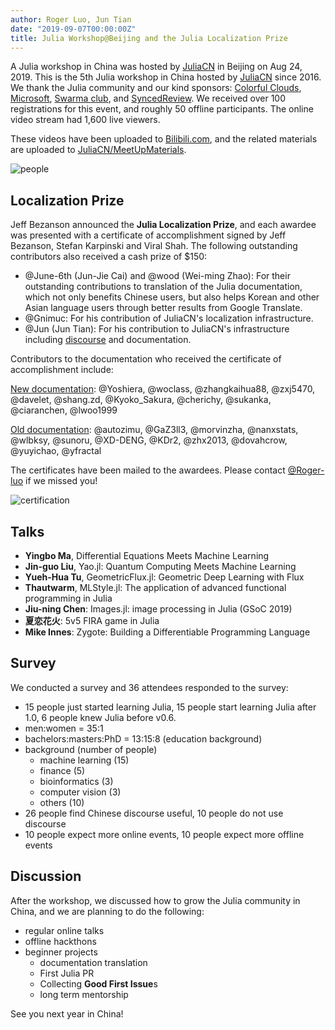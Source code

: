 ```yaml
---
author: Roger Luo, Jun Tian
date: "2019-09-07T00:00:00Z"
title: Julia Workshop@Beijing and the Julia Localization Prize
---
```


A Julia workshop in China was hosted by [JuliaCN](https://github.com/JuliaCN) in Beijing on Aug 24, 2019.
This is the 5th Julia workshop in China hosted by [JuliaCN](https://github.com/JuliaCN) since 2016. We thank the Julia community and
our kind sponsors: [Colorful Clouds](https://caiyunapp.com/), [Microsoft](https://microsoft.com/),
[Swarma club](https://swarma.org), and [SyncedReview](https://syncedreview.com/). We received over 100 registrations
for this event, and roughly 50 offline participants. The online video stream had 1,600 live viewers.

These videos have been uploaded to [Bilibili.com](https://www.bilibili.com/video/av65371788), and the related materials
are uploaded to [JuliaCN/MeetUpMaterials](https://github.com/JuliaCN/MeetUpMaterials).

![people](/images/blog/2019-08-31-julia-beijing-2019/people.jpg)

## Localization Prize

Jeff Bezanson announced the **Julia Localization Prize**, and each awardee was presented with a certificate of accomplishment signed by Jeff Bezanson, Stefan Karpinski and Viral Shah. The following outstanding contributors also received a cash prize of $150:

- @June-6th (Jun-Jie Cai) and @wood (Wei-ming Zhao): For their outstanding contributions to translation of the Julia documentation, which not only benefits Chinese users, but also helps Korean and other Asian language users through better results from Google Translate.
- @Gnimuc: For his contribution of JuliaCN's localization infrastructure.
- @Jun (Jun Tian): For his contribution to JuliaCN's infrastructure including [discourse](https://discourse.juliacn.com) and documentation.

Contributors to the documentation who received the certificate of accomplishment include:

[New documentation](https://docs.juliacn.com/):
@Yoshiera, @woclass, @zhangkaihua88, @zxj5470, @davelet, @shang.zd, @Kyoko_Sakura, @cherichy, @sukanka,
@ciaranchen, @lwoo1999

[Old documentation](https://github.com/JuliaCN/julia_zh_cn):
@autozimu, @GaZ3ll3, @morvinzha, @nanxstats, @wlbksy, @sunoru, @XD-DENG,
@KDr2, @zhx2013, @dovahcrow, @yuyichao, @yfractal

The certificates have been mailed to the awardees. Please contact [@Roger-luo](mailto:rogerluo.rl18@gmail.com) if we missed you!

![certification](/images/blog/2019-08-31-julia-beijing-2019/certification.jpeg)

## Talks

- **Yingbo Ma**, Differential Equations Meets Machine Learning
- **Jin-guo Liu**, Yao.jl: Quantum Computing Meets Machine Learning
- **Yueh-Hua Tu**, GeometricFlux.jl: Geometric Deep Learning with Flux
- **Thautwarm**, MLStyle.jl: The application of advanced functional programming in Julia
- **Jiu-ning Chen**: Images.jl: image processing in Julia (GSoC 2019)
- **夏恋花火**: 5v5 FIRA game in Julia
- **Mike Innes**: Zygote: Building a Differentiable Programming Language

## Survey

We conducted a survey and 36 attendees responded to the survey:

- 15 people just started learning Julia, 15 people start learning Julia after 1.0, 6 people knew Julia before v0.6.
- men:women = 35:1
- bachelors:masters:PhD = 13:15:8 (education background)
- background (number of people)
  - machine learning (15)
  - finance (5)
  - bioinformatics (3)
  - computer vision (3)
  - others (10)
- 26 people find Chinese discourse useful, 10 people do not use discourse
- 10 people expect more online events, 10 people expect more offline events

## Discussion

After the workshop, we discussed how to grow the Julia community in China, and we are planning to do the following:

- regular online talks
- offline hackthons
- beginner projects
  - documentation translation
  - First Julia PR
  - Collecting **Good First Issue**s
  - long term mentorship

See you next year in China!
